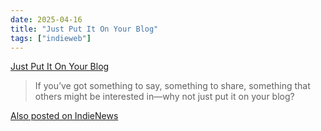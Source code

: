 ```yaml
---
date: 2025-04-16
title: "Just Put It On Your Blog"
tags: ["indieweb"]
---
```


<a class="u-bookmark-of h-cite" href="https://shellsharks.com/just-put-it-on-your-blog">Just Put It On Your Blog</a>

> If you’ve got something to say, something to share, something that others might be interested in—why not just put it on your blog?

<a href="https://news.indieweb.org/en" class="u-syndication">
  Also posted on IndieNews
</a>
